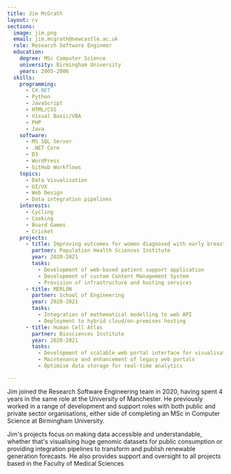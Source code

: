 ```yaml
---
title: Jim McGrath
layout: cv
sections:
  image: jim.png
  email: jim.mcgrath@newcastle.ac.uk
  role: Research Software Engineer
  education:
    degree: MSc Computer Science
    university: Birmingham University
    years: 2005-2006
  skills:
    programming:
      - C#.NET
      - Python
      - JavaScript
      - HTML/CSS
      - Visual Basic/VBA
      - PHP
      - Java
    software:
      - MS SQL Server
      - .NET Core
      - D3
      - WordPress
      - GitHub Workflows
    topics:
      - Data Visualisation
      - UI/UX
      - Web Design
      - Data integration pipelines
    interests:
      - Cycling
      - Cooking
      - Board Games
      - Cricket
    projects:
      - title: Improving outcomes for women diagnosed with early breast cancer through adherence to adjuvant endocrine therapy (SWEET)
        partner: Population Health Sciences Institute
        year: 2020-2021
        tasks:
          - Development of web-based patient support application
          - Development of custom Content Management System
          - Provision of infrastructure and hosting services
      - title: MERLON
        partner: School of Engineering
        year: 2020-2021
        tasks:
          - Integration of mathematical modelling to web API
          - Deployment to hybrid cloud/on-premises hosting
      - title: Human Cell Atlas
        partner: Biosciences Institute
        year: 2020-2021
        tasks:
          - Development of scalable web portal interface for visualisation of large 'multi-omics' datasets
          - Maintenance and enhancement of legacy web portals
          - Optimise data storage for real-time analytics

---
```

Jim joined the Research Software Engineering team in 2020, having spent 4 years in the same role at the University of Manchester. He previously worked in a range of development and support roles with both public and private sector organisations, either side of completing an MSc in Computer Science at Birmingham University. 

Jim's projects focus on making data accessible and understandable, whether that's visualising huge genomic datasets for public consumption or providing integration pipelines to transform and publish renewable generation forecasts. He also provides support and oversight to all projects based in the Faculty of Medical Sciences
